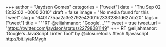 
+++
author = "Jaydson Gomes"
categories = ["tweet"]
date = "Thu Sep 02 13:32:02 +0000 2010"
draft = false
image = "No media found for this Tweet"
slug = "6401775aa2a3e2792e42001b23332851d627db20"
tags = ["tweet"]
title = """RT @elijahmanor: "Google'..."""
tweet = true
tweet_url = "https://twitter.com/jaydson/status/22798081149"
+++
RT @elijahmanor: 'Google's JavaScript Linter Tool" by @closuretools #tech #javascript http://bit.ly/aRMygh
